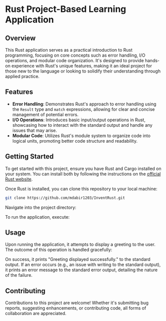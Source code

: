 # Rust Project-Based Learning Application

## Overview

This Rust application serves as a practical introduction to Rust programming, focusing on core concepts such as error handling, I/O operations, and modular code organization. It's designed to provide hands-on experience with Rust's unique features, making it an ideal project for those new to the language or looking to solidify their understanding through applied practice.

## Features

- **Error Handling**: Demonstrates Rust's approach to error handling using the `Result` type and `match` expressions, allowing for clear and concise management of potential errors.
- **I/O Operations**: Introduces basic input/output operations in Rust, showcasing how to interact with the standard output and handle any issues that may arise.
- **Modular Code**: Utilizes Rust's module system to organize code into logical units, promoting better code structure and readability.

## Getting Started

To get started with this project, ensure you have Rust and Cargo installed on your system. You can install both by following the instructions on the [official Rust website](https://www.rust-lang.org/tools/install).

Once Rust is installed, you can clone this repository to your local machine:

```bash
git clone https://github.com/mdabir1203/InventRust.git
```

Navigate into the project directory:

To run the application, execute:

## Usage

Upon running the application, it attempts to display a greeting to the user. The outcome of this operation is handled gracefully:

On success, it prints "Greeting displayed successfully." to the standard output.
If an error occurs (e.g., an issue with writing to the standard output), it prints an error message to the standard error output, detailing the nature of the failure.

## Contributing

Contributions to this project are welcome! Whether it's submitting bug reports, suggesting enhancements, or contributing code, all forms of collaboration are appreciated.

